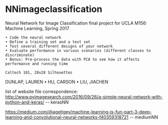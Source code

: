 # NNimageclassification
Neural Network for Image Classification final project for UCLA M156: Machine Learning, Spring 2017

	• Code the neural network 
	• Define a training set and a test set
	• Test several different designs of your network
	• Evaluate performance in various scenarios (different classes to discriminate)
	• Bonus: Pre-process the data with PCA to see how it affects performance and running time

	Caltech 101, 28x28 Silhouettes
	
DUNLAP, LAUREN • HU, CARSON • LIU, JIACHEN


list of website file correspondence:
http://www.pyimagesearch.com/2016/09/26/a-simple-neural-network-with-python-and-keras/  -- kerasNN

https://medium.com/@ageitgey/machine-learning-is-fun-part-3-deep-learning-and-convolutional-neural-networks-f40359318721 -- mediumNN
